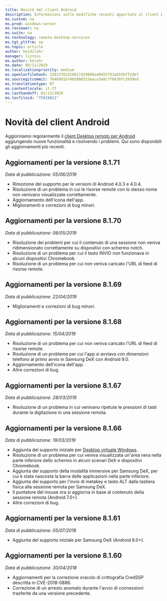 ```yaml
---
title: Novità del client Android
description: Informazioni sulle modifiche recenti apportate al client Desktop remoto per Android
ms.custom: na
ms.prod: windows-server
ms.reviewer: na
ms.suite: na
ms.technology: remote-desktop-services
ms.tgt_pltfrm: na
ms.topic: article
author: heidilohr
manager: lizross
ms.author: helohr
ms.date: 09/11/2019
ms.localizationpriority: medium
ms.openlocfilehash: 32823762d18617d29689ad9455791ab55bff2dbf
ms.sourcegitcommit: 76469d1b7465800315eaca3e0c7f0438fc3939ed
ms.translationtype: HT
ms.contentlocale: it-IT
ms.lasthandoff: 01/13/2020
ms.locfileid: "75919821"
---
```

# <a name="whats-new-in-the-android-client"></a>Novità del client Android

Aggiorniamo regolarmente il [client Desktop remoto per Android](remote-desktop-android.md) aggiungendo nuove funzionalità e risolvendo i problemi. Qui sono disponibili gli aggiornamenti più recenti.

## <a name="updates-for-version-8171"></a>Aggiornamenti per la versione 8.1.71

*Data di pubblicazione: 05/06/2019*

- Rimozione del supporto per le versioni di Android 4.0.3 e 4.0.4.
- Risoluzione di un problema in cui le risorse remote con lo stesso nome non venivano visualizzate correttamente.
- Aggiornamento dell'icona dell'app.
- Miglioramenti e correzioni di bug minori.

## <a name="updates-for-version-8170"></a>Aggiornamenti per la versione 8.1.70

*Data di pubblicazione: 06/05/2019*

- Risoluzione dei problemi per cui il contenuto di una sessione non veniva ridimensionato correttamente su dispositivi con schermo notch.
- Risoluzione di un problema per cui il tasto INVIO non funzionava in alcuni dispositivi Chromebook.
- Risoluzione di un problema per cui non veniva caricato l'URL di feed di risorse remote.

## <a name="updates-for-version-8169"></a>Aggiornamenti per la versione 8.1.69

*Data di pubblicazione: 22/04/2019*

- Miglioramenti e correzioni di bug minori.

## <a name="updates-for-version-8168"></a>Aggiornamenti per la versione 8.1.68

*Data di pubblicazione: 15/04/2019*

- Risoluzione di un problema per cui non veniva caricato l'URL di feed di risorse remote.
- Risoluzione di un problema per cui l'app si avviava con dimensioni telefono al primo avvio in Samsung DeX con Android 9.0.
- Aggiornamento dell'icona dell'app.
- Altre correzioni di bug.

## <a name="updates-for-version-8167"></a>Aggiornamenti per la versione 8.1.67

*Data di pubblicazione: 28/03/2019*

- Risoluzione di un problema in cui venivano ripetute le pressioni di tasti durante la digitazione in una sessione remota.

## <a name="updates-for-version-8166"></a>Aggiornamenti per la versione 8.1.66

*Data di pubblicazione: 19/03/2019*

- Aggiunta del supporto iniziale per [Desktop virtuale Windows](https://aka.ms/wvd).
- Risoluzione di un problema per cui veniva visualizzata un'area nera nella parte inferiore dello schermo in alcuni scenari DeX e dispositivi Chromebook.
- Aggiunta del supporto della modalità immersive per Samsung DeX, per cui è stata nascosta la barra delle applicazioni nella parte inferiore.
- Aggiunta del supporto per l'invio di metakey e tasto ALT dalla tastiera fisica alla sessione remota per Samsung DeX.
- Il puntatore del mouse ora si aggiorna in base al contenuto della sessione remota (Android 7.0+).
- Altre correzioni di bug.

## <a name="updates-for-version-8161"></a>Aggiornamenti per la versione 8.1.61

*Data di pubblicazione: 05/07/2018*

- Aggiunta del supporto iniziale per Samsung DeX (Android 8.0+).

## <a name="updates-for-version-8160"></a>Aggiornamenti per la versione 8.1.60

*Data di pubblicazione: 30/04/2018*

- Aggiornamenti per la correzione oracolo di crittografia CredSSP descritta in CVE-2018-0886.
- Correzione di un arresto anomalo durante l'avvio di connessioni trasferite da una versione precedente.
